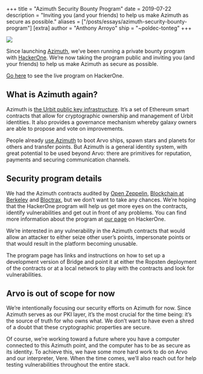 +++
title = "Azimuth Security Bounty Program"
date = 2019-07-22
description = "Inviting you (and your friends) to help us make Azimuth as secure as possible."
aliases = ["/posts/essays/azimuth-security-bounty-program"]
[extra]
author = "Anthony Arroyo"
ship = "~poldec-tonteg"
+++

![](https://media.urbit.org/site/posts/essays/azimuth-security-bounty-program-1.jpg)

Since launching [Azimuth](https://urbit.org/posts/azimuth-is-on-chain/), we’ve been running a private bounty program with [HackerOne](https://hackerone.com/). We’re now taking the program public and inviting you (and your friends) to help us make Azimuth as secure as possible.

[Go here](https://hackerone.com/tlon) to see the live program on HackerOne.

## What is Azimuth again?

Azimuth is [the Urbit public key infrastructure](https://urbit.org/posts/azimuth-is-on-chain/). It’s a set of Ethereum smart contracts that allow for cryptographic ownership and management of Urbit identities. It also provides a governance mechanism whereby galaxy owners are able to propose and vote on improvements.

People already [use Azimuth](https://github.com/urbit/bridge) to boot Arvo ships, spawn stars and planets for others and transfer points. But Azimuth is a general identity system, with great potential to be used beyond Arvo: there are primitives for reputation, payments and securing communication channels.

## Security program details

We had the Azimuth contracts audited by [Open Zeppelin](https://openzeppelin.org/), [Blockchain at Berkeley](https://blockchain.berkeley.edu/) and [Bloctrax](https://www.bloctrax.com/), but we don’t want to take any chances. We’re hoping that the HackerOne program will help us get more eyes on the contracts, identify vulnerabilities and get out in front of any problems. You can find more information about the program at [our page](https://hackerone.com/tlon) on HackerOne.

We’re interested in any vulnerability in the Azimuth contracts that would allow an attacker to either seize other user’s points, impersonate points or that would result in the platform becoming unusable.

The program page has links and instructions on how to set up a development version of Bridge and point it at either the Ropsten deployment of the contracts or at a local network to play with the contracts and look for vulnerabilities.

## Arvo is out of scope for now

We’re intentionally focusing our security efforts on Azimuth for now. Since Azimuth serves as our PKI layer, it’s the most crucial for the time being: it’s the source of truth for who owns what. We don’t want to have even a shred of a doubt that these cryptographic properties are secure.

Of course, we’re working toward a future where you have a computer connected to this Azimuth point, and the computer has to be as secure as its identity. To achieve this, we have some more hard work to do on Arvo and our interpreter, Vere. When the time comes, we’ll also reach out for help testing vulnerabilities throughout the entire stack.
